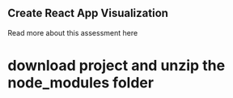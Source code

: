 ## Create React App Visualization

Read more about this assessment here
# download project and unzip the node_modules folder
